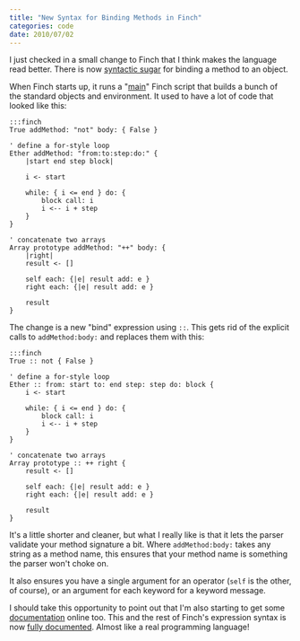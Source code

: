 ```yaml
---
title: "New Syntax for Binding Methods in Finch"
categories: code
date: 2010/07/02
---
```

I just checked in a small change to Finch that I think makes the language read
better. There is now [syntactic sugar](http://en.wikipedia.org/wiki/Syntactic_sugar) for binding a method to an object.

When Finch starts up, it runs a "[main](http://bitbucket.org/munificent/finch/src/tip/base/main.fin)" Finch script that builds a bunch of the standard objects and environment. It used to have a lot of code that looked like this:

    :::finch
    True addMethod: "not" body: { False }

    ' define a for-style loop
    Ether addMethod: "from:to:step:do:" {
        |start end step block|

        i <- start

        while: { i <= end } do: {
            block call: i
            i <-- i + step
        }
    }

    ' concatenate two arrays
    Array prototype addMethod: "++" body: {
        |right|
        result <- []

        self each: {|e| result add: e }
        right each: {|e| result add: e }

        result
    }

The change is a new "bind" expression using `::`. This gets rid of the
explicit calls to `addMethod:body:` and replaces them with this:

    :::finch
    True :: not { False }

    ' define a for-style loop
    Ether :: from: start to: end step: step do: block {
        i <- start

        while: { i <= end } do: {
            block call: i
            i <-- i + step
        }
    }

    ' concatenate two arrays
    Array prototype :: ++ right {
        result <- []

        self each: {|e| result add: e }
        right each: {|e| result add: e }

        result
    }

It's a little shorter and cleaner, but what I really like is that it lets the
parser validate your method signature a bit. Where `addMethod:body:` takes any
string as a method name, this ensures that your method name is something the
parser won't choke on.

It also ensures you have a single argument for an operator (`self` is the
other, of course), or an argument for each keyword for a keyword message.

I should take this opportunity to point out that I'm also starting to get some
[documentation](http://finch.stuffwithstuff.com/) online too. This and the rest of Finch's expression syntax is now [fully documented](http://finch.stuffwithstuff.com/expressions.html). Almost like a real programming language!
